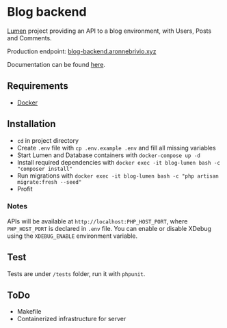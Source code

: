 # Blog backend
[Lumen](https://lumen.laravel.com/) project providing an API to a blog environment, with Users, Posts and Comments.

Production endpoint: [blog-backend.aronnebrivio.xyz](http://blog-backend.aronnebrivio.xyz)

Documentation can be found [here](https://documenter.getpostman.com/view/4711074/SVmr11U3?version=latest).

## Requirements
- [Docker](https://www.docker.com/)

## Installation
- `cd` in project directory
- Create `.env` file with `cp .env.example .env` and fill all missing variables
- Start Lumen and Database containers with `docker-compose up -d`
- Install required dependencies with `docker exec -it blog-lumen bash -c "composer install"`
- Run migrations with `docker exec -it blog-lumen bash -c "php artisan migrate:fresh --seed"`
- Profit

### Notes
APIs will be available at `http://localhost:PHP_HOST_PORT`, where `PHP_HOST_PORT` is declared in `.env` file.
You can enable or disable XDebug using the `XDEBUG_ENABLE` environment variable.

## Test
Tests are under `/tests` folder, run it with `phpunit`.

## ToDo
- Makefile
- Containerized infrastructure for server
